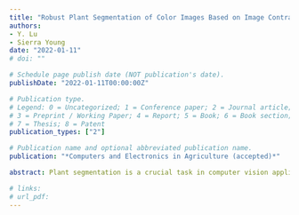 ```yaml
---
title: "Robust Plant Segmentation of Color Images Based on Image Contrast Optimization"
authors: 
- Y. Lu 
- Sierra Young
date: "2022-01-11"
# doi: ""

# Schedule page publish date (NOT publication's date).
publishDate: "2022-01-11T00:00:00Z"

# Publication type.
# Legend: 0 = Uncategorized; 1 = Conference paper; 2 = Journal article;
# 3 = Preprint / Working Paper; 4 = Report; 5 = Book; 6 = Book section;
# 7 = Thesis; 8 = Patent
publication_types: ["2"]

# Publication name and optional abbreviated publication name.
publication: "*Computers and Electronics in Agriculture (accepted)*"

abstract: Plant segmentation is a crucial task in computer vision applications for identification/classification and quantification of plant phenotypic features. Robust segmentation of plants is challenged by a variety of factors such as unstructured background, variable illumination, biological variations, and weak plant-background contrast. Existing color indices that are empirically developed in specific applications may not adapt robustly to varying imaging conditions. This study proposes a new method for robust, automatic segmentation of plants from background in color (red-green-blue, RGB) images. This method consists of unconstrained optimization of a linear combination of RGB component images to enhance the contrast between plant and background regions, followed by automatic thresholding of the contrast-enhanced images (CEIs). The validity of this method was demonstrated using five plant image datasets acquired under different field or indoor conditions, with a total of 329 color images as well as ground-truth plant masks. The CEIs along with 10 common index images were evaluated in terms of image contrast and plant segmentation accuracy. The CEIs that were based on the maximized foreground-background separability achieved consistent, substantial improvements in image contrast over the index images, and resulted in an average segmentation accuracy of F1=95%, which is 4% better than the best accuracy obtained by the indices. The index images were found to sensitive to imaging conditions and none of them performed robustly across the datasets. The proposed method is straightforward, easy to implement and can be extended to nonlinear forms of color component combinations or other color spaces and generally useful in plant image analysis for precision agriculture and plant phenotyping.

# links:
# url_pdf: 
---
```

